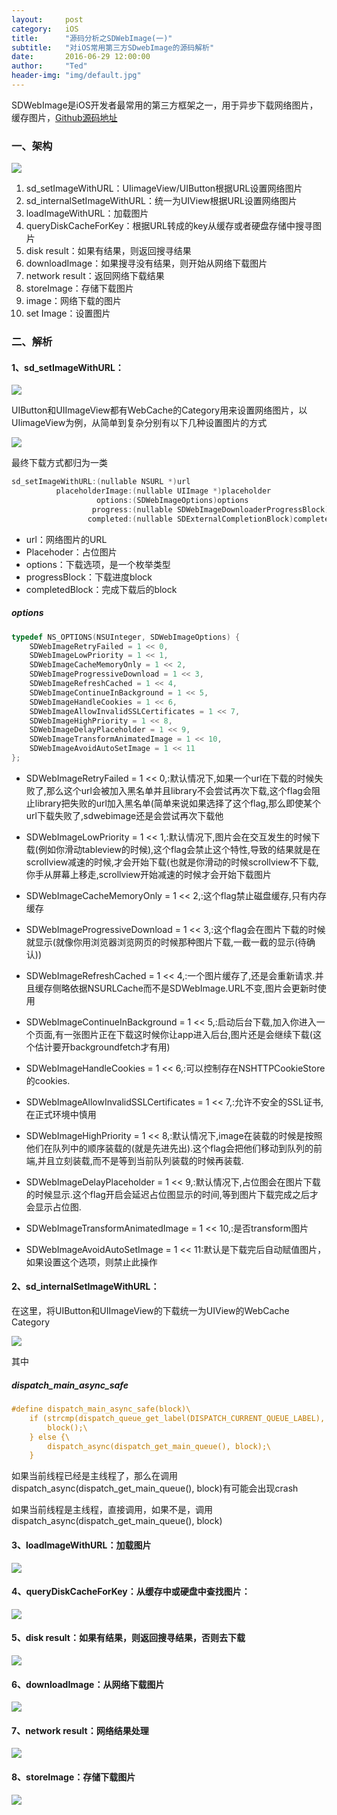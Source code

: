 ```yaml
---
layout:     post
category:   iOS
title:      "源码分析之SDWebImage(一)"
subtitle:   "对iOS常用第三方SDwebImage的源码解析"
date:       2016-06-29 12:00:00
author:     "Ted"
header-img: "img/default.jpg"
---
```


SDWebImage是iOS开发者最常用的第三方框架之一，用于异步下载网络图片，缓存图片，[Github源码地址](https://github.com/rs/SDWebImage)

### 一、架构

![](/img/SDWebImage/01.png)

1. sd_setImageWithURL：UIimageView/UIButton根据URL设置网络图片
2. sd_internalSetImageWithURL：统一为UIView根据URL设置网络图片
3. loadImageWithURL：加载图片
4. queryDiskCacheForKey：根据URL转成的key从缓存或者硬盘存储中搜寻图片
5. disk result：如果有结果，则返回搜寻结果
6. downloadImage：如果搜寻没有结果，则开始从网络下载图片
7. network result：返回网络下载结果
8. storeImage：存储下载图片
9. image：网络下载的图片
10. set Image：设置图片

### 二、解析

#### 1、sd_setImageWithURL：

![](/img/SDWebImage/02.png)

UIButton和UIImageView都有WebCache的Category用来设置网络图片，以UIimageView为例，从简单到复杂分别有以下几种设置图片的方式

![](/img/SDWebImage/03.png)

最终下载方式都归为一类

````objective-c
sd_setImageWithURL:(nullable NSURL *)url
          placeholderImage:(nullable UIImage *)placeholder
                   options:(SDWebImageOptions)options
                  progress:(nullable SDWebImageDownloaderProgressBlock)progressBlock
                 completed:(nullable SDExternalCompletionBlock)completedBlock
````

- url：网络图片的URL
- Placehoder：占位图片
- options：下载选项，是一个枚举类型
- progressBlock：下载进度block
- completedBlock：完成下载后的block

##### options

```objective-c
typedef NS_OPTIONS(NSUInteger, SDWebImageOptions) {
    SDWebImageRetryFailed = 1 << 0,
    SDWebImageLowPriority = 1 << 1,
    SDWebImageCacheMemoryOnly = 1 << 2,
    SDWebImageProgressiveDownload = 1 << 3,
    SDWebImageRefreshCached = 1 << 4,
    SDWebImageContinueInBackground = 1 << 5,
    SDWebImageHandleCookies = 1 << 6,
    SDWebImageAllowInvalidSSLCertificates = 1 << 7,
    SDWebImageHighPriority = 1 << 8,
    SDWebImageDelayPlaceholder = 1 << 9,
    SDWebImageTransformAnimatedImage = 1 << 10,
    SDWebImageAvoidAutoSetImage = 1 << 11
};
```

- SDWebImageRetryFailed = 1 << 0,:默认情况下,如果一个url在下载的时候失败了,那么这个url会被加入黑名单并且library不会尝试再次下载,这个flag会阻止library把失败的url加入黑名单(简单来说如果选择了这个flag,那么即使某个url下载失败了,sdwebimage还是会尝试再次下载他
- SDWebImageLowPriority = 1 << 1,:默认情况下,图片会在交互发生的时候下载(例如你滑动tableview的时候),这个flag会禁止这个特性,导致的结果就是在scrollview减速的时候,才会开始下载(也就是你滑动的时候scrollview不下载,你手从屏幕上移走,scrollview开始减速的时候才会开始下载图片

- SDWebImageCacheMemoryOnly = 1 << 2,:这个flag禁止磁盘缓存,只有内存缓存

- SDWebImageProgressiveDownload = 1 << 3,:这个flag会在图片下载的时候就显示(就像你用浏览器浏览网页的时候那种图片下载,一截一截的显示(待确认))

- SDWebImageRefreshCached = 1 << 4,:一个图片缓存了,还是会重新请求.并且缓存侧略依据NSURLCache而不是SDWebImage.URL不变,图片会更新时使用

- SDWebImageContinueInBackground = 1 << 5,:启动后台下载,加入你进入一个页面,有一张图片正在下载这时候你让app进入后台,图片还是会继续下载(这个估计要开backgroundfetch才有用)

- SDWebImageHandleCookies = 1 << 6,:可以控制存在NSHTTPCookieStore的cookies.

- SDWebImageAllowInvalidSSLCertificates = 1 << 7,:允许不安全的SSL证书,在正式环境中慎用

- SDWebImageHighPriority = 1 << 8,:默认情况下,image在装载的时候是按照他们在队列中的顺序装载的(就是先进先出).这个flag会把他们移动到队列的前端,并且立刻装载,而不是等到当前队列装载的时候再装载.

- SDWebImageDelayPlaceholder = 1 << 9,:默认情况下,占位图会在图片下载的时候显示.这个flag开启会延迟占位图显示的时间,等到图片下载完成之后才会显示占位图.

- SDWebImageTransformAnimatedImage = 1 << 10,:是否transform图片
- SDWebImageAvoidAutoSetImage = 1 << 11:默认是下载完后自动赋值图片，如果设置这个选项，则禁止此操作

#### 2、sd_internalSetImageWithURL：

在这里，将UIButton和UIImageView的下载统一为UIView的WebCache Category

![](/img/SDWebImage/04.png)

其中

##### dispatch_main_async_safe

```objective-c
#define dispatch_main_async_safe(block)\
    if (strcmp(dispatch_queue_get_label(DISPATCH_CURRENT_QUEUE_LABEL), dispatch_queue_get_label(dispatch_get_main_queue())) == 0) {\
        block();\
    } else {\
        dispatch_async(dispatch_get_main_queue(), block);\
    }
```

如果当前线程已经是主线程了，那么在调用dispatch_async(dispatch_get_main_queue(), block)有可能会出现crash

如果当前线程是主线程，直接调用，如果不是，调用dispatch_async(dispatch_get_main_queue(), block)

#### 3、loadImageWithURL：加载图片

![](/img/SDWebImage/05.png)

#### 4、queryDiskCacheForKey：从缓存中或硬盘中查找图片：

![](/img/SDWebImage/06.png)

#### 5、disk result：如果有结果，则返回搜寻结果，否则去下载

![](/img/SDWebImage/07.png)

#### 6、downloadImage：从网络下载图片

![](/img/SDWebImage/08.png)

#### 7、network result：网络结果处理

![](/img/SDWebImage/09.png)

#### 8、storeImage：存储下载图片

![](/img/SDWebImage/10.png)

